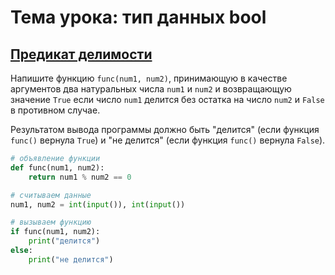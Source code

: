 # Тема урока: тип данных bool
## [Предикат делимости](https://stepik.org/lesson/440563/step/15?unit=430761)

Напишите функцию `func(num1, num2)`, принимающую в качестве аргументов два натуральных числа `num1` и `num2` и возвращающую значение `True` если число `num1` делится без остатка на число `num2` и `False` в противном случае.

Результатом вывода программы должно быть "делится" (если функция `func()` вернула `True`) и "не делится" (если функция `func()` вернула `False`).

```python
# объявление функции
def func(num1, num2):
    return num1 % num2 == 0

# считываем данные
num1, num2 = int(input()), int(input())

# вызываем функцию
if func(num1, num2):
    print("делится")
else:
    print("не делится")
```

